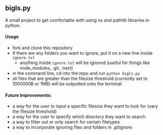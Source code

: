 ## bigls.py

A small project to get comfortable with using os and pathlib libraries in python.

#### Usage
- fork and clone this repository
- if there are any folders you want to ignore, put it on a new line inside `ignore.txt`
  - anything inside `ignore.txt` will be ignored (useful for things like node_modules, .git, .next)
- in the command line, cd into the repo and run `python bigls.py`
- all files that are greater than the filesize threshold (currently set to 1000000B or 1MB) will be outputted onto the terminal

#### Future Improvements:
- a way for the user to input a specific filesize they want to look for (vary the filesize threshold)
- a way for the user to specify which directory they want to search
- a way to filter out or only search for certain filetypes
- a way to incorporate ignoring files and folders in .gitignore

